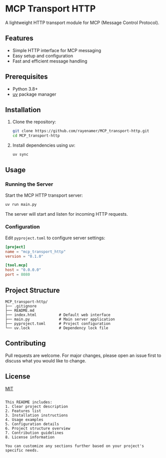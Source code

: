 
# MCP Transport HTTP

A lightweight HTTP transport module for MCP (Message Control Protocol).

## Features

- Simple HTTP interface for MCP messaging
- Easy setup and configuration
- Fast and efficient message handling

## Prerequisites

- Python 3.8+
- [uv](https://github.com/astral-sh/uv) package manager

## Installation

1. Clone the repository:
   ```bash
   git clone https://github.com/rayenamer/MCP_transport-http.git
   cd MCP_transport-http
   ```

2. Install dependencies using uv:
   ```bash
   uv sync
   ```

## Usage

### Running the Server
Start the MCP HTTP transport server:
```bash
uv run main.py
```

The server will start and listen for incoming HTTP requests.

### Configuration
Edit `pyproject.toml` to configure server settings:
```toml
[project]
name = "mcp_transport_http"
version = "0.1.0"

[tool.mcp]
host = "0.0.0.0"
port = 8080
```

## Project Structure
```
MCP_transport-http/
├── .gitignore
├── README.md
├── index.html          # Default web interface
├── main.py             # Main server application
├── pyproject.toml      # Project configuration
└── uv.lock             # Dependency lock file
```

## Contributing
Pull requests are welcome. For major changes, please open an issue first to discuss what you would like to change.

## License
[MIT](https://choosealicense.com/licenses/mit/)
```

This README includes:
1. Clear project description
2. Features list
3. Installation instructions
4. Usage examples
5. Configuration details
6. Project structure overview
7. Contribution guidelines
8. License information

You can customize any sections further based on your project's specific needs.
